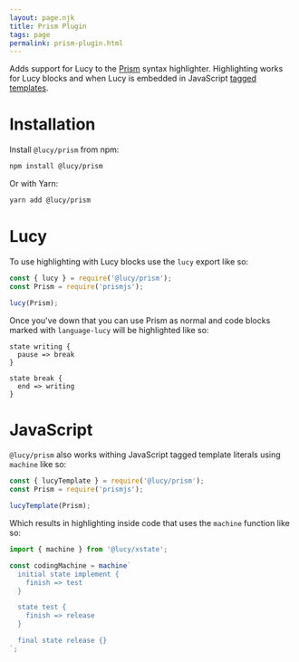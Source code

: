 ```yaml
---
layout: page.njk
title: Prism Plugin
tags: page
permalink: prism-plugin.html
---
```


Adds support for Lucy to the [Prism](https://prismjs.com/) syntax highlighter. Highlighting works for Lucy blocks and when Lucy is embedded in JavaScript [tagged templates](https://developer.mozilla.org/en-US/docs/Web/JavaScript/Reference/Template_literals#Tagged_templates).

# Installation

Install `@lucy/prism` from npm:

```bash
npm install @lucy/prism
```

Or with Yarn:

```bash
yarn add @lucy/prism
```

# Lucy

To use highlighting with Lucy blocks use the `lucy` export like so:

```js
const { lucy } = require('@lucy/prism');
const Prism = require('prismjs');

lucy(Prism);
```

Once you've down that you can use Prism as normal and code blocks marked with `language-lucy` will be highlighted like so:

```lucy
state writing {
  pause => break
}

state break {
  end => writing  
}
```

# JavaScript

`@lucy/prism` also works withing JavaScript tagged template literals using `machine` like so:

```js
const { lucyTemplate } = require('@lucy/prism');
const Prism = require('prismjs');

lucyTemplate(Prism);
```

Which results in highlighting inside code that uses the `machine` function like so:

```js
import { machine } from '@lucy/xstate';

const codingMachine = machine`
  initial state implement {
    finish => test
  }

  state test {
    finish => release
  }

  final state release {}
`;
```